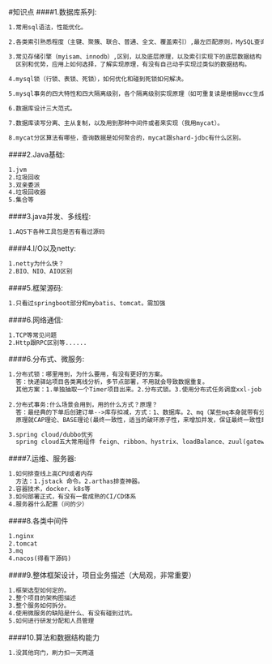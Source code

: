 #知识点
####1.数据库系列:
```html
1.常用sql语法，性能优化。

2.各类索引熟悉程度（主键、聚簇、联合、普通、全文、覆盖索引）,最左匹配原则，MySQL查询优化器。

3.常见存储引擎（myisam、innodb）,区别，以及底层原理，以及索引实现下的底层数据结构（hash、B+树、B树）
  区别和优势，应用上如何选择，了解实现原理，有没有自己动手实现过类似的数据结构。
  
4.mysql锁（行锁、表锁、死锁），如何优化和碰到死锁如何解决。

5.mysql事务的四大特性和四大隔离级别，各个隔离级别实现原理（如可重复读是根据mvcc生成快照来进行数据读取）

6.数据库设计三大范式。

7.数据库读写分离、主从复制，以及用到那种中间件或者来实现（我用mycat）。

8.mycat分区算法有哪些，查询数据是如何聚合的，mycat跟shard-jdbc有什么区别。  

```
####2.Java基础:
```html
1.jvm
2.垃圾回收
3.双亲委派
4.垃圾回收器
5.集合等

```

####3.java并发、多线程:
```html
1.AQS下各种工具包是否有看过源码
```

####4.I/O以及netty:
```html
1.netty为什么快？
2.BIO、NIO、AIO区别

```
####5.框架源码:
```html
1.只看过springboot部分和mybatis、tomcat。需加强
```

####6.网络通信:
```html
1.TCP等常见问题
2.Http跟RPC区别等......

```

####6.分布式、微服务:
```html
1.分布式锁：哪里用到，为什么要用，有没有更好的方案。
  答：快递驿站项目各类离线分析，多节点部署，不用就会导致数据重复。
  其他方案：1.单独抽取一个Timer项目出来。2.分布式锁。3.使用分布式任务调度xxl-job
  
2.分布式事务:什么场景会用到，用的什么方式？原理？
  答：最经典的下单后创建订单-->库存扣减，方式：1、数据库。2、mq（某些mq本身就带有分布式事务特性，rocketMq）、3、seata。
  原理就CAP理论、BASE理论(最终一致性，适当的破环原子性，来增加并发，保证最终一致性即可)

3.spring cloud/dubbo优劣  
  spring cloud五大常用组件 feign、ribbon、hystrix、loadBalance、zuul(gateway可替代)

```
####7.运维、服务器:
```html
1.如何排查线上高CPU或者内存
  方法：1.jstack 命令。2.arthas排查神器。
2.容器技术，docker、k8s等 
3.如何部署正式，有没有一套成熟的CI/CD体系
4.服务器什么配置（问的少） 

```
####8.各类中间件
```html
1.nginx
2.tomcat
3.mq
4.nacos(得看下源码)
```
####9.整体框架设计，项目业务描述（大局观，非常重要）
```html
1.框架选型如何定的。
2.整个项目的架构图描述
3.整个服务如何拆分。
4.使用微服务的缺陷是什么、有没有碰到过坑。
5.如何进行研发分配和人员管理

```
####10.算法和数据结构能力
```html
1.没其他窍门，刷力扣一天两道
```


